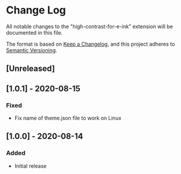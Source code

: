 # Change Log

All notable changes to the "high-contrast-for-e-ink" extension will be documented in this file.

The format is based on [Keep a Changelog](https://keepachangelog.com/en/1.0.0/),
and this project adheres to [Semantic Versioning](https://semver.org/spec/v2.0.0.html).

## [Unreleased]

## [1.0.1] - 2020-08-15
### Fixed
- Fix name of theme.json file to work on Linux

## [1.0.0] - 2020-08-14
### Added
- Initial release
